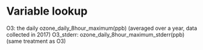 # Variable lookup
O3: the daily ozone_daily_8hour_maximum(ppb) (averaged over a year, data collected in 2017)
O3_stderr: ozone_daily_8hour_maximum_stderr(ppb) (same treatment as O3)
